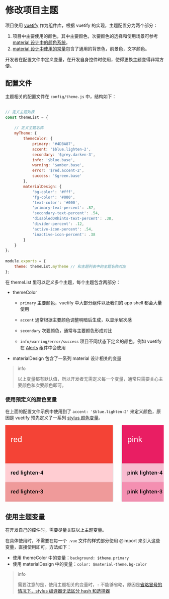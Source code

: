 # 修改项目主题

项目使用 [vuetify](https://vuetifyjs.com/) 作为组件库，根据 vuetify 的实现，主题配置分为两个部分：
1. 项目中主要使用的颜色，其中主要颜色，次要颜色的选择和使用场景可参考 [material 设计中的颜色系统](https://material.io/guidelines/style/color.html#color-color-system)。
2. [material 设计中使用的常量](https://material.io/guidelines/style/color.html#color-themes)包含了通用的背景色，前景色，文字颜色。

开发者在配置文件中定义变量，在开发自身控件时使用，使得更换主题变得非常方便。

## 配置文件

主题相关的配置文件在 `config/theme.js` 中，结构如下：

``` js

// 定义主题列表
const themeList = {

    // 定义主题名称
    myTheme: {
        themeColor: {
            primary: '#4DBA87',
            accent: '$blue.lighten-2',
            secondary: '$grey.darken-3',
            info: '$blue.base',
            warning: '$amber.base',
            error: '$red.accent-2',
            success: '$green.base'
        },
        materialDesign: {
            'bg-color': '#fff',
            'fg-color': '#000',
            'text-color': '#000',
            'primary-text-percent': .87,
            'secondary-text-percent': .54,
            'disabledORhints-text-percent': .38,
            'divider-percent': .12,
            'active-icon-percent': .54,
            'inactive-icon-percent': .38
        }
    }
};

module.exports = {
    theme: themeList.myTheme // 和主题列表中的主题名称对应
};
```

在 themeList 里可以定义多个主题，每个主题包含两部分：

* themeColor

    * `primary` 主要颜色，vuetify 中大部分组件以及我们的 app shell 都会大量使用

    * `accent` 通常根据主要颜色调整明暗后生成，以显示层次感

    * `secondary` 次要颜色，通常与主要颜色形成对比

    * `info/warning/error/success` 项目不同状态下定义的颜色，例如 vuetify 在 [Alerts](https://vuetifyjs.com/components/alerts) 组件中会使用
    
* materialDesign 包含了一系列 material 设计相关的变量

> info
>
> 以上变量都有默认值，所以开发者无需定义每一个变量，通常只需要关心主要颜色和次要颜色即可。

### 使用预定义的颜色变量

在上面的配置文件示例中使用到了 `accent: '$blue.lighten-2'` 来定义颜色，原因是 vuetify 预先定义了一系列 [stylus 颜色变量](https://vuetifyjs.com/style/colors)。

![vuetify 定义的颜色变量](./images/vuetify-color.png)

## 使用主题变量

在开发自己的控件时，需要尽量关联以上主题变量。

在具体使用时，不需要在每一个 `.vue` 文件的样式部分使用 @import 来引入这些变量，直接使用即可，方法如下：
* 使用 themeColor 中的变量：`background: $theme.primary`
* 使用 materialDesign 中的变量：`color: $material-theme.bg-color`

> info
>
> 需要注意的是，使用主题相关的变量时，`:` 不能够省略，原因是[省略冒号的情况下，stylus 编译器无法区分 hash 和选择器](https://github.com/stylus/stylus/issues/1405)


